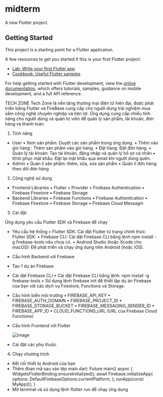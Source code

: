 # midterm

A new Flutter project.

## Getting Started

This project is a starting point for a Flutter application.

A few resources to get you started if this is your first Flutter project:

- [Lab: Write your first Flutter app](https://docs.flutter.dev/get-started/codelab)
- [Cookbook: Useful Flutter samples](https://docs.flutter.dev/cookbook)

For help getting started with Flutter development, view the
[online documentation](https://docs.flutter.dev/), which offers tutorials,
samples, guidance on mobile development, and a full API reference.

TECH ZONE
Tech Zone là nền tảng thương mại điện tử hiện đại, được phát triển bằng Flutter và FireBase cung cấp cho người dùng trải nghiệm mua sắm công nghệ chuyên nghiệp và tiện lợi. Ứng dụng cung cấp nhiều tính năng cho người dùng và quản trị viên để quản lý sản phẩm, tài khoản, đơn hàng và thanh toán.


1. Tính năng
- User
•	Xem sản phẩm: Duyệt các sản phẩm trong ứng dụng.
•	Thêm vào giỏ hàng : Thêm sản phẩm vào giỏ hàng.
•	Đặt hàng: Đặt đơn hàng.
•	Quản lý tài khoản: Tạo tài khoản, đăng nhập và quản lý hồ sơ cá nhân 
•	Khôi phục mật khẩu: Đặt lại mật khẩu qua email khi người dùng quên.
- Admin
•	Quản lí sản phẩm: thêm, sửa, xóa sản phẩm
•	Quản lí đơn hàng: theo dõi đơn hàng

2. Công nghệ sử dụng
- Frontend Libraries
•	Flutter
•	Provider
•	Firebase Authentication
•	Firebase Firestore
•	Firebase Storage
- Backend Libraries
•	Firebase Functions
•	Firebase Authentication
•	Firebase Firestore
•	Firebase Storage
•	Firebase Cloud Messagin




3. Cài đặt
   
Ứng dụng yêu cầu Flutter SDK và Firebase để chạy

- Yêu cầu hệ thống
•	Flutter SDK: Cài đặt Flutter từ trang chính thức: Flutter SDK.
•	Firebase CLI: Cài đặt Firebase CLI bằng lệnh npm install -g firebase-tools nếu chưa có.
•	Android Studio (hoặc Xcode cho macOS): Để phát triển và chạy ứng dụng trên Android (hoặc iOS).
- Cấu hình Backend với Firebase
- Tạo 1 dự án Firebase
- Cài đặt Firebase CLI
•	Cài đặt Firebase CLI bằng lệnh: npm install -g firebase-tools
•	Sử dụng lệnh firebase init để thiết lập dự án Firebase của bạn với các dịch vụ Firestore, Functions và Storage.
- Cấu hình biến môi trường
•	FIREBASE_API_KEY
•	FIREBASE_AUTH_DOMAIN
•	FIREBASE_PROJECT_ID
•	FIREBASE_STORAGE_BUCKET
•	FIREBASE_MESSAGING_SENDER_ID
•	FIREBASE_APP_ID
•	CLOUD_FUNCTIONS_URL (URL của Firebase Cloud Functions)
- Cấu hình Frontend với Flutter
  
  ![image](https://github.com/user-attachments/assets/59763ce5-5ac7-4c86-8aa2-9770188662d7)

- Cài đặt các phụ thuộc
 
4. Chạy chương trình
- Kết nối thiết bị Android của bạn
- Thêm đoạn mã sau vào tệp main.dart:
Future<void> main() async {
  WidgetsFlutterBinding.ensureInitialized();
  await Firebase.initializeApp(
    options: DefaultFirebaseOptions.currentPlatform,
  );
  runApp(const MyApp());
}
- Mở terminal và sử dụng lệnh flutter run để chạy ứng dụng



